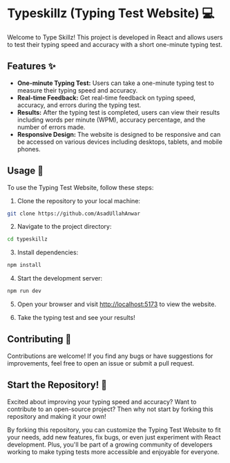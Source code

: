 # Typeskillz (Typing Test Website) 💻

Welcome to Type Skillz! This project is developed in React and allows users to test their typing speed and accuracy with a short one-minute typing test.

## Features ✨

- **One-minute Typing Test:** Users can take a one-minute typing test to measure their typing speed and accuracy.
- **Real-time Feedback:** Get real-time feedback on typing speed, accuracy, and errors during the typing test.
- **Results:** After the typing test is completed, users can view their results including words per minute (WPM), accuracy percentage, and the number of errors made.
- **Responsive Design:** The website is designed to be responsive and can be accessed on various devices including desktops, tablets, and mobile phones.

## Usage 🚀

To use the Typing Test Website, follow these steps:

1. Clone the repository to your local machine:

```bash
git clone https://github.com/AsadUllahAnwar
```

2. Navigate to the project directory:

```bash
cd typeskillz
```

3. Install dependencies:

```bash
npm install
```

4. Start the development server:

```bash
npm run dev
```

5. Open your browser and visit [http://localhost:5173](http://localhost:5173/) to view the website.

6. Take the typing test and see your results!

## Contributing 🤝

Contributions are welcome! If you find any bugs or have suggestions for improvements, feel free to open an issue or submit a pull request.


## Start the Repository! 🚀

Excited about improving your typing speed and accuracy? Want to contribute to an open-source project? Then why not start by forking this repository and making it your own!

By forking this repository, you can customize the Typing Test Website to fit your needs, add new features, fix bugs, or even just experiment with React development. Plus, you'll be part of a growing community of developers working to make typing tests more accessible and enjoyable for everyone.


